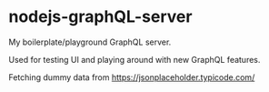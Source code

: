 # nodejs-graphQL-server
My boilerplate/playground GraphQL server.

Used for testing UI and playing around with new GraphQL features.

Fetching dummy data from https://jsonplaceholder.typicode.com/
